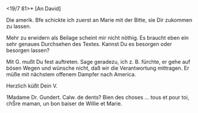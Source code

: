  <19/7 81>*
[An David]

Die amerik. Bfe schickte ich zuerst an Marie mit der Bitte, sie Dir zukommen zu lassen.

Mehr zu erwidern als Beilage scheint mir nicht nöthig. Es braucht eben ein sehr genaues Durchsehen des Textes. Kannst Du es besorgen oder besorgen lassen?

Mit G. mußt Du fest auftreten. Sage geradezu, ich z. B. fürchte, er gehe auf bösen Wegen und wünsche nicht, daß wir die Verantwortung mittragen. Er müße mit nächstem offenem Dampfer nach America.

 Herzlich küßt Dein V.



1Madame Dr. Gundert. Calw.
de dents? Bien des choses … tous et pour toi, chŠre maman, un bon baiser  de Willie et Marie.
